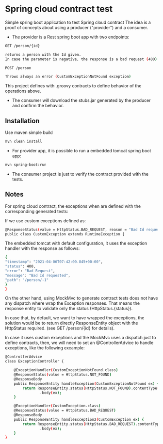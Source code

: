 # Spring cloud contract test

Simple spring boot application to test Spring cloud contract
The idea is a proof of concepts about using a producer ("provider") and a
consumer. 
- The provider is a Rest spring boot app with two endpoints:
 ```bash
GET /person/{id} 

returns a person with the Id given. 
In case the parameter is negative, the response is a bad request (400) with a ContractError as body. 
```

 ```bash
POST /person 

Throws always an error (CustomExceptionNotFound exception)
```

This project defines with .groovy contracts to define behavior of the operations above.

- The consumer will download the stubs.jar generated by the producer and confirm the behavior.

## Installation

Use maven simple build

```bash
mvn clean install
```
- For provider app, it is possible to run a embedded tomcat spring boot app:
```bash
mvn spring-boot:run
```
- The consumer project is just to verify the contract provided with the tests.

## Notes
For spring cloud contract, the exceptions when are defined with the corresponding generated tests:

If we use custom exceptions defined as:
```bash
@ResponseStatus(value = HttpStatus.BAD_REQUEST, reason = "Bad Id requested")
public class CustomException extends RuntimeException {
```

The embedded tomcat with default configuration, it uses the exception handler with the response as follows:

```bash
{
"timestamp": "2021-04-06T07:42:00.845+00:00",
"status": 400,
"error": "Bad Request",
"message": "Bad Id requested",
"path": "/person/-1"
}
}
```

On the other hand, using MockMvc to generate contract tests does not have any dispatch where wrap the Exception responses.
That means the response entity to validate only the status (HttpStatus.{status}).

In case that, by default, we want to have wrapped the exceptions, the solution would be to return directly ResponseEntity object
with the HttpStatus required. (see GET /person/{id} for details).

In case it uses custom exceptions and the MockMvc uses a dispatch just to define contracts, then, we will need to set
an @ControllerAdvice to handle exceptions, like the following excample:

```bash
@ControllerAdvice
class ExceptionController {

    @ExceptionHandler(CustomExceptionNotFound.class)
    @ResponseStatus(value = HttpStatus.NOT_FOUND)
    @ResponseBody
    public ResponseEntity handleException(CustomExceptionNotFound ex) {
        return ResponseEntity.status(HttpStatus.NOT_FOUND).contentType(MediaType.APPLICATION_JSON)
                .body(ex);
    }

    @ExceptionHandler(CustomException.class)
    @ResponseStatus(value = HttpStatus.BAD_REQUEST)
    @ResponseBody
    public ResponseEntity handleException2(CustomException ex) {
        return ResponseEntity.status(HttpStatus.BAD_REQUEST).contentType(MediaType.APPLICATION_JSON)
                .body(ex);
    }
}
```
